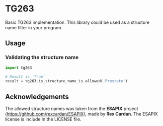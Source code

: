 # TG263

Basic TG263 implementation. This library could be used as a
structure name filter in your program. 

## Usage

### Validating the structure name
```python
import tg263

# Result is `True`
result = tg263.is_structure_name_is_allowed('Prostate')
```


## Acknowledgements

The allowed structure names was taken from the __ESAPIX__
project (https://github.com/rexcardan/ESAPIX), made by __Rex Cardan__.
The ESAPIX license is include in the LICENSE file.
